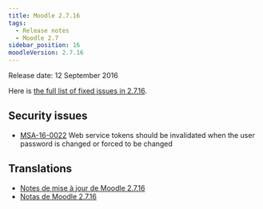 ```yaml
---
title: Moodle 2.7.16
tags:
  - Release notes
  - Moodle 2.7
sidebar_position: 16
moodleVersion: 2.7.16
---
```


Release date: 12 September 2016

Here is [the full list of fixed issues in 2.7.16](https://tracker.moodle.org/secure/IssueNavigator!executeAdvanced.jspa?jqlQuery=project+%3D+mdl+AND+resolution+%3D+fixed+AND+fixVersion+in+%28%222.7.16%22%29+ORDER+BY+priority+DESC&runQuery=true&clear=true).

## Security issues

- [MSA-16-0022](https://moodle.org/mod/forum/discuss.php?d=339631) Web service tokens should be invalidated when the user password is changed or forced to be changed

## Translations

- [Notes de mise à jour de Moodle 2.7.16](https://docs.moodle.org/fr/Notes_de_mise_à_jour_de_Moodle_2.7.16)
- [Notas de Moodle 2.7.16](https://docs.moodle.org/es/Notas_de_Moodle_2.7.16)
